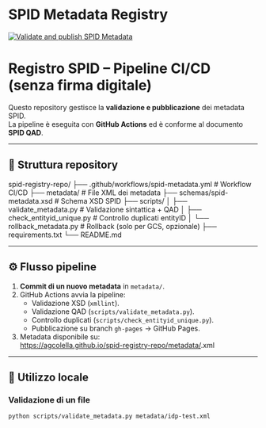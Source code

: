 # SPID Metadata Registry

[![Validate and publish SPID Metadata](https://github.com/agcolella/spid-registry-repo/actions/workflows/spid-metadata.yml/badge.svg)](https://github.com/agcolella/spid-registry-repo/actions/workflows/validate.yml)



# Registro SPID – Pipeline CI/CD (senza firma digitale)

Questo repository gestisce la **validazione e pubblicazione** dei metadata SPID.  
La pipeline è eseguita con **GitHub Actions** ed è conforme al documento **SPID QAD**.

---

## 📂 Struttura repository

spid-registry-repo/
├── .github/workflows/spid-metadata.yml # Workflow CI/CD
├── metadata/ # File XML dei metadata
├── schemas/spid-metadata.xsd # Schema XSD SPID
├── scripts/
│ ├── validate_metadata.py # Validazione sintattica + QAD
│ ├── check_entityid_unique.py # Controllo duplicati entityID
│ └── rollback_metadata.py # Rollback (solo per GCS, opzionale)
├── requirements.txt
└── README.md


---

## ⚙️ Flusso pipeline

1. **Commit di un nuovo metadata** in `metadata/`.
2. GitHub Actions avvia la pipeline:
   - Validazione XSD (`xmllint`).
   - Validazione QAD (`scripts/validate_metadata.py`).
   - Controllo duplicati (`scripts/check_entityid_unique.py`).
   - Pubblicazione su branch `gh-pages` → GitHub Pages.
3. Metadata disponibile su:  
https://agcolella.github.io/spid-registry-repo/metadata/<file>.xml


---

## 📖 Utilizzo locale

### Validazione di un file
```bash
python scripts/validate_metadata.py metadata/idp-test.xml

